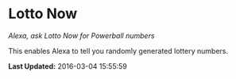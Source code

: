 # Lotto Now
*Alexa, ask Lotto Now for Powerball numbers*

This enables Alexa to tell you randomly generated lottery numbers.

**Last Updated:** 2016-03-04 15:55:59